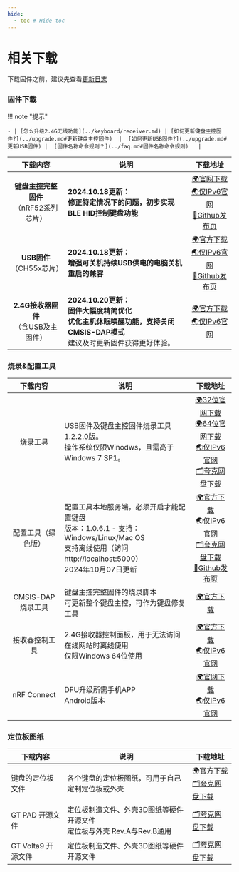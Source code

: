 ```yaml
---
hide:
  - toc # Hide toc
---
```


相关下载
==========

下载固件之前，建议先查看[更新日志](../changelog.md)

### 固件下载

!!! note "提示"

    - | [怎么升级2.4G无线功能](../keyboard/receiver.md) | [如何更新键盘主控固件?](../upgrade.md#更新键盘主控固件)  |  [如何更新USB固件?](../upgrade.md#更新USB固件) |  [固件名称命令规则？](../faq.md#固件名称命令规则)   |  

| 下载内容   | 说明  | 下载地址 |
| :------------:|  ------------| :------------: |
| <b> 键盘主控完整固件</b> <br>（nRF52系列芯片）|  <b>2024.10.18更新：<br> 修正特定情况下的问题，初步实现BLE HID控制键盘功能</b>  | <a href="https://down.glab.online:5550/Glab3.1/" class="button">🌍官网下载</a> <br> <a href="http://down6.glab.online:5550/Glab3.1/" class="button">🌏仅IPv6官网</a> <br><a href="https://github.com/genokolar/nrf52-keyboard/releases" class="button">🧱Github发布页</a>|
| <b>USB固件</b><br>（CH55x芯片） | <b>2024.10.18更新：<br> 增强可关机持续USB供电的电脑关机重启的兼容 </b>  |<a href="https://down.glab.online:5550/ch554" class="button">🌍官方下载</a> <br> <a href="http://down6.glab.online:5550/ch554" class="button">🌏仅IPv6官网 </a> <br><a href="https://github.com/genokolar/nrf52-keyboard/releases/" class="button">🧱Github发布页</a>|
| <b>2.4G接收器固件</b><br>（含USB及主固件） | <b>2024.10.20更新：<br>固件大幅度精简优化 <br>优化主机休眠唤醒功能，支持关闭CMSIS-DAP模式 </b> <br> 建议及时更新固件获得更好体验。 |<a href="https://down.glab.online:5550/receiver" class="button">🌍官方下载</a> <br> <a href="http://down6.glab.online:5550/receiver" class="button">🌏仅IPv6官网</a>|



###  烧录&配置工具

| 下载内容   | 说明  | 下载地址 |
| :------------:|  ------------| :------------: |
| 烧录工具 | USB固件及键盘主控固件烧录工具1.2.2.0版。<br>操作系统仅限Winodws，且需高于Windows 7 SP1。 | <a href="https://down.glab.online:5550/wch_nrf_burner_setup_1.2.2.0.exe" class="button">🌍32位官网下载</a><br><a href="https://down.glab.online:5550/wch_nrf_burner_setup_1.2.2.0_x64.exe" class="button">🌍64位官网下载</a><br><a href="http://down6.glab.online:5550/wch_nrf_burner_setup_1.2.2.0.exe" class="button">🌏仅IPv6官网</a><br><a href="https://pan.quark.cn/s/f522c75494dc" class="button">🗂️夸克网盘下载</a> |
| 配置工具（绿色版） | 配置工具本地服务端，必须开启才能配置键盘<br>版本：1.0.6.1 - 支持：Windows/Linux/Mac OS<br>支持离线使用（访问http://localhost:5000）<br> 2024年10月07日更新 | <a href="https://down.glab.online:5550/lkb-configurator" class="button">🌍官方下载</a><br><a href="http://down6.glab.online:5550/lkb-configurator" class="button">🌏仅IPv6官网</a><br><a href="https://pan.quark.cn/s/19130cbaec72" class="button">🗂️夸克网盘下载</a><br><a href="https://github.com/Lotlab/lkb-configurator/releases" class="button">🧱Github发布页</a> |
| CMSIS-DAP烧录工具 | 键盘主控完整固件的烧录脚本<br> 可更新整个键盘主控，可作为键盘修复工具| <a href="https://down.glab.online:5550/Glab3.1/cmsis.php" class="button" title="可直接刷写固件的刷写包">🌍官方下载</a> |
| 接收器控制工具 | 2.4G接收器控制面板，用于无法访问在线网站时离线使用<br>仅限Windows 64位使用 |<a href="https://down.glab.online:5550/receiver//ControlPanel 1.0.1.exe" class="button">🌍官方下载</a><br><a href="http://down6.glab.online:5550/receiver//ControlPanel 1.0.1.exe" class="button">🌏仅IPv6官网</a>|
| nRF Connect | DFU升级所需手机APP<br>Android版本 |<a href="https://down.glab.online:5550/nRF.Connect.4.26.0.apk" class="button">🌍官网下载</a><br><a href="http://down6.glab.online:5550/nRF.Connect.4.26.0.apk" class="button">🌏仅IPv6官网</a>|

### 定位板图纸

| 下载内容   | 说明  | 下载地址 |
| ------------|  ------------| ------------ |
| 键盘的定位板文件 | 各个键盘的定位板图纸，可用于自己定制定位板或外壳 |<a href="https://down.glab.online:5550/dxf" class="button">🌍官方下载</a> <br> <a href="https://pan.quark.cn/s/1d8c704f258b" class="button">🗂️夸克网盘下载</a>|
| GT PAD 开源文件 | 定位板制造文件、外壳3D图纸等硬件开源文件 <br> 定位板与外壳 Rev.A与Rev.B通用|<a href="https://pan.quark.cn/s/06f954c7961b" class="button">🗂️夸克网盘下载</a>|
| GT Volta9 开源文件 | 定位板制造文件、外壳3D图纸等硬件开源文件 | <a href="https://pan.quark.cn/s/1083e26f2c6f" class="button">🗂️夸克网盘下载</a>|

